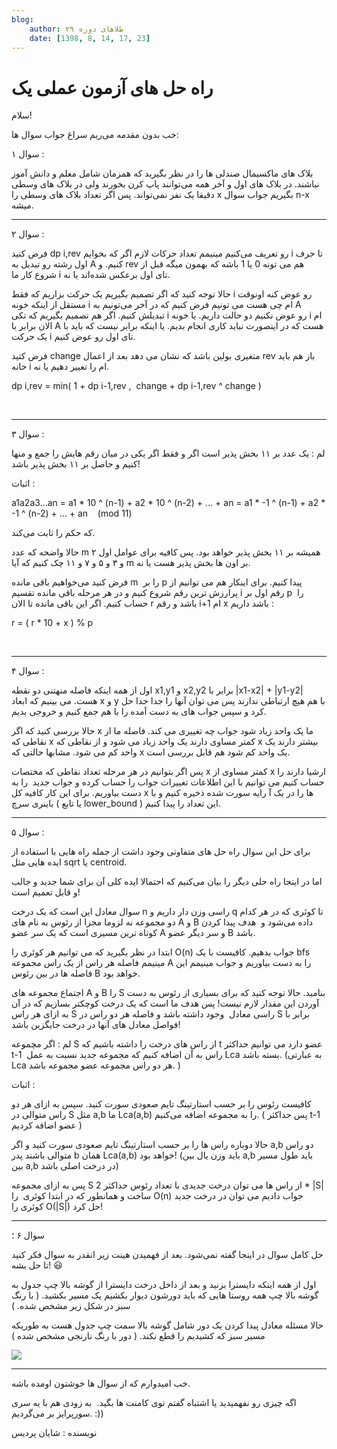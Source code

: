```yaml
---
blog:
    author: طلاهای دوره ۲۹
    date: [1398, 8, 14, 17, 23]
---
```

# راه حل های آزمون عملی یک

<div class="cnt">
<p>سلام!</p>
<p>خب بدون مقدمه می‌ریم سراغ جواب سوال ها:</p>

<p>سوال ۱ :‌</p>

<p>بلاک های ماکسیمال صندلی ها را در نظر بگیرید که همزمان شامل معلم و دانش آموز نباشند. در بلاک های اول و آخر همه می‌توانند پاپ کرن بخورند ولی در بلاک های وسطی دقیقا یک نفر نمی‌تواند. پس اگر تعداد بلاک های وسطی را x بگیریم جواب سوال n-x میشه.</p>

<hr/>

<p>سوال ۲ :</p>

<p>فرض کنید dp i,rev رو تعریف می‌کنیم مینیمم تعداد حرکات لازم اگر که بخوایم i تا حرف اول رشته رو تبدیل به A کنیم. و rev هم می تونه 0 یا 1 باشه که بهمون میگه قبل از شروع کار ما i تای اول برعکس شده‌اند یا نه.</p>
<p>حالا توجه کنید که اگر تصمیم بگیریم یک حرکت بزاریم که فقط i رو عوض کنه اونوقت مستقل از اینکه خونه i ام چی هست می تونیم فرض کنیم که در آخر می‌تونیم به A تبدیلش کنیم. اگر هم تصمیم بگیریم که تکی i رو عوض نکنیم دو حالت داریم. یا خونه i ام الان برابر با A هست که در اینصورت نباید کاری انجام بدیم. یا اینکه برابر نیست که باید با یک حرکت i تای اول رو عوض کنیم.</p>
<p>فرض کتید change متغیری بولین باشد که نشان می دهد بعد از اعمال rev باز هم باید خانه i ام را تغییر دهیم یا نه.</p>
<p dir="ltr">dp i,rev = min( 1 + dp i-1,rev ,  change + dp i-1,rev ^ change )</p>
<p dir="ltr"> </p>
<hr/>

<p>سوال ۳ :</p>

<p>لم : یک عدد بر ۱۱ بخش پذیر است اگر و فقط اگر یکی در میان رقم هایش را جمع و منها کنیم و حاصل بر ۱۱ بخش پذیر باشد!</p>

<p>اثبات :</p>
<p dir="ltr">a1a2a3...an = a1 * 10 ^ (n-1) + a2 * 10 ^ (n-2) + ... + an = a1 * -1 ^ (n-1) + a2 * -1 ^ (n-2) + ... + an    (mod 11)</p>
<p>که حکم را ثابت می‌کند.</p>

<p>حالا واضحه که عدد m همیشه بر ۱۱ بخش پذیر خواهد بود. پس کافیه برای عوامل اول ۲ و ۳ و ۵ و ۷ و ۱۱ چک کنیم که آیا m بر اون ها بخش پذیر هست یا نه.</p>
<p>فرض کنید می‌خواهیم باقی مانده m  را بر p پیدا کنیم. برای اینکار هم می توانیم از پرارزش ترین رقم شروع کنیم و در هر مرحله باقی مانده تقسیم i رقم اول بر p  را حساب کنیم. اگر این باقی مانده تا الان r باشد و رقم i+1 ام x باشد داریم :</p>
<p dir="ltr">r = ( r * 10 + x ) % p</p>
<p dir="ltr"> </p>
<hr/>

<p>سوال ۴ :</p>

<p>اول از همه اینکه فاصله منهتنی دو نقطه x1,y1 و x2,y2 برابر با |x1-x2| + |y1-y2| هست. می بینیم که ابعاد x و y با هم هیچ ارتباطی ندارند پس می توان آنها را جدا جدا حل کرد و سپس جواب های به دست آمده را با هم جمع کنیم و خروجی بدیم.</p>
<p>حالا بررسی کنید که اگر x ما یک واحد زیاد شود جواب چه تغییری می کند. فاصله ما از نقاطی که x کمتر مساوی دارند یک واحد زیاد می شود و از نقاطی که x بیشتر دارند یک واحد کم می شود. مشابها حالتی که x یک واحد کم شود هم قابل بررسی است.</p>
<p>پس اگر بتوانیم در هر مرحله تعداد نقاطی که مختصات x کمتر مساوی از x ارشیا دارند را حساب کنیم می توانیم با این اطلاعات تغییرات جواب را حساب کرده و جواب جدید  را به دست بیاوریم. برای این کار کافیه کل x ها را در یک آ رایه سورت شده ذخیره کنیم و با باینری سرچ ( یا تابع lower_bound ) این تعداد را پیدا کنیم.</p>

<hr/>

<p>سوال ۵ :</p>

<p>برای حل این سوال راه حل های متفاوتی وجود داشت از جمله راه هایی با استفاده از ایده هایی مثل sqrt یا centroid.</p>
<p>اما در اینجا راه حلی دیگر را بیان می‌کنیم که احتمالا ایده کلی آن برای شما جدید و جالب و قابل تعمیم است!</p>
<p>سوال معادل این است که یک درخت n راسی وزن دار داریم و q تا کوئری که در هر کدام دو مجموعه نه لزوما مجزا از رئوس به نام های A و B داده می‌شود و  هدف پیدا کردن کوتاه ترین مسیری است که یک سر عضو A و سر دیگر عضو B باشد.</p>
<p>ابتدا در نظر بگیرید که می توانیم هر کوئری را O(n) جواب بدهیم. کافیست با یک bfs مینیمم فاصله هر راس از یک راس مجموعه A را به دست بیاوریم و جواب مینیمم این فاصله ها در بین رئوس B خواهد بود.</p>
<p>اجتماع مجموعه های A و B را S بنامید. حالا توجه کنید که برای بسیاری از رئوس به دست آوردن این مقدار لازم نیست! پس هدف ما است که یک درخت کوچکتر بسازیم که در آن به ازای هر راس S راسی معادل  وجود داشته باشد و فاصله هر دو راس در S برابر با فواصل معادل های آنها در درخت جایگزین باشد!</p>

<p>لم : اگر مچموعه S از راس های درخت را داشته باشیم که t عضو دارد می توانیم حداکثر t-1  راس به آن اضافه کنیم که مجموعه جدید نسبت به عمل Lca بسته باشد. (به عبارتی Lca هر دو راس مجموعه عضو مجموعه باشد.‌ )</p>
<p>اثبات :</p>
<p>کافیست رئوس را بر حسب استارتینگ تایم صعودی سورت کنید. سپس به ازای هر دو راس متوالی در S مثل a,b ما Lca(a,b) را به مجموعه اضافه می‌کنیم. ( پس حداکثر t-1 عضو اضافه کردیم )</p>
<p>حالا دوباره راس ها را بر حسب استارتینگ تایم صعودی سورت کنید و اگر a,b دو راس متوالی باشند پدر b همان Lca(a,b) خواهد بود! (باید وزن یال بین a,b باید طول مسیر بین a,b در درخت اصلی باشد)</p>

<p>پس به ازای مجموعه S از راس ها می توان درخت جدیدی با تعداد رئوس حداکثر 2 * |S| ساخت و همانطور که در ابتدا کوئری  را O(n) جواب دادیم می توان در درخت جدید کوئری را O(|S|) حل کرد!</p>

<hr/>

<p>سوال ۶ ؛</p>

<p>حل کامل سوال در اینجا گفته نمی‌شود. بعد از فهمیدن هینت زیر انقدر به سوال فکر کنید تا حل بشه! 😃</p>

<p>اول از همه اینکه دایسترا بزنید و بعد از داخل درخت دایسترا از گوشه بالا چپ جدول به گوشه بالا چپ همه روستا هایی که باید دورشون دیوار بکشیم یک مسیر بکشید. ( با رنگ سبز در شکل زیر مشخص شده. )</p>
<p>حالا مسئله معادل پیدا کردن یک دور شامل گوشه بالا سمت چپ جدول هست به طوریکه مسیر سبز که کشیدیم را قطع نکند. ( دور با رنگ نارنجی مشخص شده )</p>

<p><a href="//bayanbox.ir/info/6716592325092842400/20191105-224835" target="_blank"><img src="//bayanbox.ir/preview/6716592325092842400/20191105-224835.jpg" referrerpolicy="no-referrer"/></a></p>

<hr/>

<p>خب امیدوارم که از سوال ها خوشتون اومده باشه.</p>
<p>اگه چیزی رو نفهمیدید یا اشتباه گفتم توی کامنت ها بگید.  به زودی هم با یه سری سورپرایز بر می‌گردیم. :))</p>

<p>نویسنده : شایان پردیس</p>
</div>
